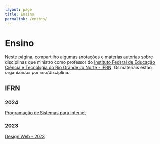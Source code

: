 ```yaml
---
layout: page
title: Ensino
permalink: /ensino/
---
```


# Ensino

Neste página, compartilho algumas anotações e materias autorias sobre disciplinas que ministro como professor do [Instituto Federal de Educação Ciência e Tecnologia do Rio Grande do Norte - IFRN](https://portal.ifrn.edu.br/). Os materiais estão organizados por ano/disciplina.

## IFRN

### 2024

[Programação de Sistemas para Internet](./aulas/Web2024/Readme.md)

### 2023
[Design Web - 2023](./aulas/designweb2023/readme.md)